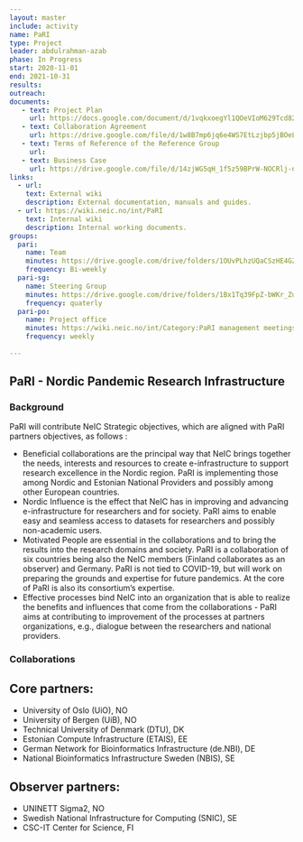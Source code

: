 ```yaml
---
layout: master
include: activity
name: PaRI 
type: Project
leader: abdulrahman-azab
phase: In Progress
start: 2020-11-01
end: 2021-10-31
results: 
outreach: 
documents:
   - text: Project Plan
     url: https://docs.google.com/document/d/1vqkxoegYl1QOeVIoM629Tcd82419OIBnkhgYg1SyeYc/edit?usp=sharing
   - text: Collaboration Agreement 
     url: https://drive.google.com/file/d/1w8B7mp6jq6e4WS7EtLzjbp5jBOeLQmlO/view?usp=sharing
   - text: Terms of Reference of the Reference Group
     url: 
   - text: Business Case
     url: https://drive.google.com/file/d/14zjWG5qH_1f5z59BPrW-NOCRlj-nNVhG/view?usp=sharing
links:
  - url: 
    text: External wiki
    description: External documentation, manuals and guides.
  - url: https://wiki.neic.no/int/PaRI
    text: Internal wiki
    description: Internal working documents.
groups:
  pari:
    name: Team
    minutes: https://drive.google.com/drive/folders/1OUvPLhzUQaCSzHE4GZJ4F0pLxk2ioC6w?usp=sharing
    frequency: Bi-weekly
  pari-sg:
    name: Steering Group
    minutes: https://drive.google.com/drive/folders/1Bx1Tq39FpZ-bWKr_Zu3bHemKGTjOgW-q?usp=sharing
    frequency: quaterly
  pari-po:
    name: Project office
    minutes: https://wiki.neic.no/int/Category:PaRI management meetings 2020 
    frequency: weekly
     
---
```

## PaRI - Nordic Pandemic Research Infrastructure

### Background

PaRI will contribute NeIC Strategic objectives, which are aligned with PaRI partners objectives, as follows :

* Beneficial collaborations are the principal way that NeIC brings together the needs, interests and resources to create e-infrastructure to support research excellence in the Nordic region. PaRI is implementing those among Nordic and Estonian National Providers and possibly among other European countries. 
* Nordic Influence is the effect that NeIC has in improving and advancing e-infrastructure for researchers and for society. PaRI aims to enable easy and seamless access to datasets for researchers and possibly non-academic users.
* Motivated People are essential in the collaborations and to bring the results into the research domains and society. PaRI is a collaboration of six countries being also the NeIC members (Finland collaborates as an observer) and Germany. PaRI is not tied to COVID-19, but will work on preparing the grounds and expertise for future pandemics. At the core of PaRI is also its consortium’s expertise.  
* Effective processes bind NeIC into an organization that is able to realize the benefits and influences that come from the collaborations - PaRI aims at contributing to  improvement of the processes at partners organizations, e.g., dialogue between the researchers and national providers. 


### Collaborations
## Core partners: 
* University of Oslo (UiO), NO 
* University of Bergen (UiB), NO 
* Technical University of Denmark (DTU), DK
* Estonian Compute Infrastructure (ETAIS), EE
* German Network for Bioinformatics Infrastructure (de.NBI), DE
* National Bioinformatics Infrastructure Sweden (NBIS), SE 

## Observer partners: 
* UNINETT Sigma2, NO 
* Swedish National Infrastructure for Computing (SNIC), SE
* CSC-IT Center for Science, FI

